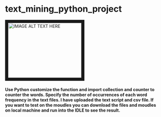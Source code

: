 # text_mining_python_project
<a href="http://www.youtube.com/watch?feature=player_embedded&v=b4VgZPN2r4k" target="_blank"><img src="http://img.youtube.com/vi/b4VgZPN2r4k/0.jpg" alt="IMAGE ALT TEXT HERE" width="240" height="180" border="10" /></a>
#### Use Python customize the function and import collection and counter to counter the words. Specify the number of occurrences of each word frequency in the text files. I have uploaded the text script and csv file. If you want to test on the moudles you can download the files and moudles on local machine and run into the IDLE to see the result.
